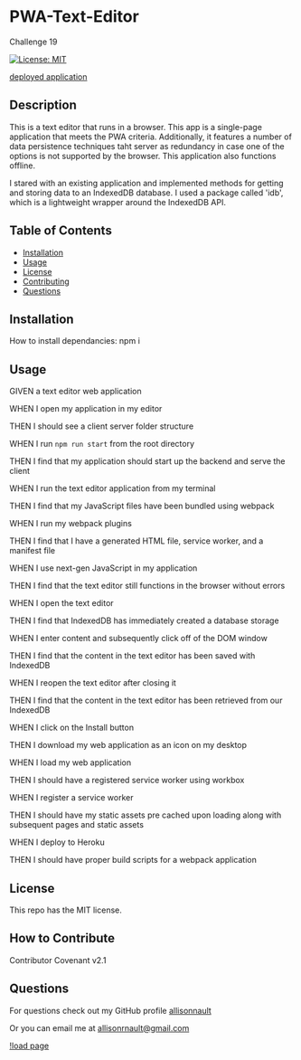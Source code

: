 # PWA-Text-Editor
Challenge 19

[![License: MIT](https://img.shields.io/badge/License-MIT-yellow.svg)](https://opensource.org/licenses/MIT)

[deployed application](https://pure-brook-96566.herokuapp.com/)
    
## Description
    
This is a text editor that runs in a browser. This app is a single-page application that meets the PWA criteria. Additionally, it features a number of data persistence techniques taht server as redundancy in case one of the options is not supported by the browser. This application also functions offline. 

I stared with an existing application and implemented methods for getting and storing data to an IndexedDB database. I used a package called 'idb', which is a lightweight wrapper around the IndexedDB API. 
    
## Table of Contents
    
- [Installation](#installation)
- [Usage](#usage)
- [License](#license)
- [Contributing](#how-to-contribute)
- [Questions](#questions)
    
<a name="installation"></a>
## Installation
    
How to install dependancies: npm i
    
<a name="usage"></a>
## Usage
    
GIVEN a text editor web application

WHEN I open my application in my editor

THEN I should see a client server folder structure

WHEN I run `npm run start` from the root directory

THEN I find that my application should start up the backend and serve the client

WHEN I run the text editor application from my terminal

THEN I find that my JavaScript files have been bundled using webpack

WHEN I run my webpack plugins

THEN I find that I have a generated HTML file, service worker, and a manifest file

WHEN I use next-gen JavaScript in my application

THEN I find that the text editor still functions in the browser without errors

WHEN I open the text editor

THEN I find that IndexedDB has immediately created a database storage

WHEN I enter content and subsequently click off of the DOM window

THEN I find that the content in the text editor has been saved with IndexedDB

WHEN I reopen the text editor after closing it

THEN I find that the content in the text editor has been retrieved from our IndexedDB

WHEN I click on the Install button

THEN I download my web application as an icon on my desktop

WHEN I load my web application

THEN I should have a registered service worker using workbox

WHEN I register a service worker

THEN I should have my static assets pre cached upon loading along with subsequent pages and static assets

WHEN I deploy to Heroku

THEN I should have proper build scripts for a webpack application
    
<a name="license"></a>
## License
            
This repo has the MIT license.
    
<a name="how-to-contribute"></a>
## How to Contribute
    
Contributor Covenant v2.1
    
<a name="questions"></a>
## Questions
    
For questions check out my GitHub profile [allisonnault](https://www.github.com/allisonnault)

Or you can email me at [allisonrnault@gmail.com](mailto:allisonrnault@gmail.com)


[!load page]('./')